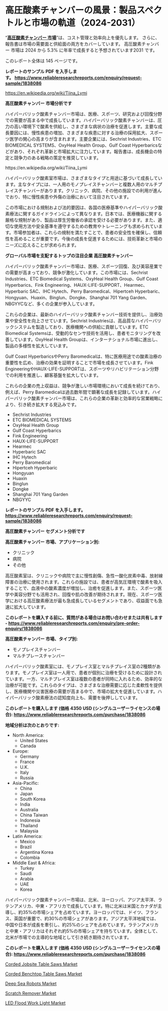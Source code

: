 <p><h1>高圧酸素チャンバーの風景：製品スペクトルと市場の軌道（2024-2031）</h1></p><p>&ldquo;<strong><a href="https://www.reliableresearchreports.com/hyperbaric-oxygen-chambers-r1838086?utm_campaign=110&utm_medium=9&utm_source=Github&utm_content=ia&utm_term=30102024&utm_id=hyperbaric-oxygen-chambers">高圧酸素チャンバー 市場</a></strong>&rdquo;は、コスト管理と効率向上を優先します。 さらに、報告書は市場の需要面と供給面の両方をカバーしています。 高圧酸素チャンバー 市場は 2024 から 5.3% に年率で成長すると予想されています2031 です。</p>
<p>このレポート全体は 145 ページです。</p>
<p><strong>レポートのサンプル PDF を入手します。&nbsp;<a href="https://www.reliableresearchreports.com/enquiry/request-sample/1838086?utm_campaign=110&utm_medium=9&utm_source=Github&utm_content=ia&utm_term=30102024&utm_id=hyperbaric-oxygen-chambers">https://www.reliableresearchreports.com/enquiry/request-sample/1838086</a></strong></p>
<p><a href="https://en.wikipedia.org/wiki/Tiina_Lymi?utm_campaign=110&utm_medium=9&utm_source=Github&utm_content=ia&utm_term=30102024&utm_id=hyperbaric-oxygen-chambers">https://en.wikipedia.org/wiki/Tiina_Lymi</a></p>
<p><strong>高圧酸素チャンバー 市場分析です</strong></p>
<p><p>ハイパーバリック酸素チャンバー市場は、医療、スポーツ、研究および回復分野での需要が高まる中で成長しています。ハイパーバリック酸素チャンバーは、圧力の高い環境下で酸素を供給し、さまざまな病状の治療を促進します。主要な成長要因には、慢性疾患の増加、さまざまな疾患に対する治療の採用拡大、スポーツ医学の関心の高まりが含まれます。主要企業には、Sechrist Industries、ETC BIOMEDICAL SYSTEMS、OxyHeal Health Group、Gulf Coast Hyperbaricsなどがあり、それぞれ革新と市場拡大に注力しています。報告書は、成長機会の特定と競争力のある戦略の策定を推奨しています。</p></p>
<p>https://en.wikipedia.org/wiki/Tiina_Lymi</p>
<p><p>ハイパーバリック酸素室市場は、さまざまなタイプと用途に基づいて成長しています。主なタイプには、一人用のモノプレイスチャンバーと複数人用のマルチプレイスチャンバーがあります。クリニック、病院、その他の施設での利用が進んでおり、特に慢性疾患や外傷の治療において注目されています。</p><p>この市場における規制および法的要因は、各国の医療基準やハイパーバリック酸素療法に関するガイドラインによって異なります。日本では、医療機器に関する厳格な規制があり、製品は厚生労働省の承認を受ける必要があります。また、適切な使用方法や安全基準を遵守するための教育やトレーニングも求められています。市場参加者は、これらの規制を満たすことで、患者の安全性を確保し、信頼性を高めることが重要です。今後の成長を促進するためには、技術革新と市場のニーズに応えることが求められます。</p></p>
<p><strong>グローバル市場を支配するトップの注目企業 高圧酸素チャンバー</strong></p>
<p><p>ハイパーバリック酸素チャンバー市場は、医療、スポーツ回復、及び美容産業での需要が高まっており、競争が激化しています。この市場には、Sechrist Industries、ETC Biomedical Systems、OxyHeal Health Group、Gulf Coast Hyperbarics、Fink Engineering、HAUX-LIFE-SUPPORT、Hearmec、Hyperbaric SAC、IHC Hytech、Perry Baromedical、Hipertceh Hyperbaric、Hongyuan、Huaxin、Binglun、Dongke、Shanghai 701 Yang Garden、NBGYYCなど、多くの企業が参入しています。</p><p>これらの企業は、最新のハイパーバリック酸素チャンバー技術を提供し、治療効果や安全性を向上させています。Sechrist Industriesは、高品質なハイパーバリックシステムを製造しており、医療機関への供給に貢献しています。ETC Biomedical Systemsは、受動的なセンサ技術を活用し、患者モニタリングを改善しています。OxyHeal Health Groupは、インターナショナル市場に進出し、製品の多様性を拡大しています。</p><p>Gulf Coast HyperbaricsやPerry Baromedicalは、特に医療用途での酸素治療の重要性を広め、治療の効果を証明することで市場を成長させています。Fink EngineeringやHAUX-LIFE-SUPPORTは、スポーツやリハビリテーション分野での利用を推進し、顧客基盤を拡大しています。</p><p>これらの企業の売上収益は、競争が激しい市場環境において成長を続けており、例えば、Perry Baromedicalは過去数年間で顕著な成長を記録しています。ハイパーバリック酸素チャンバー市場は、これらの企業の革新と効率的な営業戦略により、引き続き拡大する見込みです。</p></p>
<p><ul><li>Sechrist Industries</li><li>ETC BIOMEDICAL SYSTEMS</li><li>OxyHeal Health Group</li><li>Gulf Coast Hyperbarics</li><li>Fink Engineering</li><li>HAUX-LIFE-SUPPORT</li><li>Hearmec</li><li>Hyperbaric SAC</li><li>IHC Hytech</li><li>Perry Baromedical</li><li>Hipertceh Hyperbaric</li><li>Hongyuan</li><li>Huaxin</li><li>Binglun</li><li>Dongke</li><li>Shanghai 701 Yang Garden</li><li>NBGYYC</li></ul></p>
<p><strong>レポートのサンプル PDF を入手します。 <a href="https://www.reliableresearchreports.com/enquiry/request-sample/1838086?utm_campaign=110&utm_medium=9&utm_source=Github&utm_content=ia&utm_term=30102024&utm_id=hyperbaric-oxygen-chambers">https://www.reliableresearchreports.com/enquiry/request-sample/1838086</a></strong></p>
<p><strong>高圧酸素チャンバー セグメント分析です</strong></p>
<p><strong>高圧酸素チャンバー 市場、アプリケーション別:</strong></p>
<p><ul><li>クリニック</li><li>病院</li><li>その他</li></ul></p>
<p><p>高圧酸素室は、クリニックや病院で主に慢性創傷、急性一酸化炭素中毒、放射線障害の治療に使用されます。これらの施設では、患者が高気圧環境で酸素を吸入することで、血液中の酸素濃度が増加し、治癒を促進します。また、スポーツ医学や美容分野でも活用され、回復や肌の改善が期待されます。現在、スポーツ医学における高圧酸素療法が最も急成長しているセグメントであり、収益面でも急速に拡大しています。</p></p>
<p><strong>このレポートを購入する前に、質問がある場合はお問い合わせまたは共有します - <a href="https://www.reliableresearchreports.com/enquiry/pre-order-enquiry/1838086?utm_campaign=110&utm_medium=9&utm_source=Github&utm_content=ia&utm_term=30102024&utm_id=hyperbaric-oxygen-chambers">https://www.reliableresearchreports.com/enquiry/pre-order-enquiry/1838086</a></strong></p>
<p><strong>高圧酸素チャンバー 市場、タイプ別:</strong></p>
<p><ul><li>モノプレイスチャンバー</li><li>マルチプレースチャンバー</li></ul></p>
<p><p>ハイパーバリック酸素室には、モノプレイス室とマルチプレイス室の2種類があります。モノプレイス室は一人用で、患者が個別に治療を受けるために設計されています。一方、マルチプレイス室は複数の患者が同時に入れるため、効率的な治療が可能です。これらのタイプは、さまざまな治療需要に応じた柔軟性を提供し、医療機関や災害医療の需要が高まる中で、市場の拡大を促進しています。ハイパーバリック酸素療法の認知度向上も、需要を後押ししています。</p></p>
<p><strong>このレポートを購入します (価格 4350 USD (シングルユーザーライセンスの場合): <a href="https://www.reliableresearchreports.com/purchase/1838086?utm_campaign=110&utm_medium=9&utm_source=Github&utm_content=ia&utm_term=30102024&utm_id=hyperbaric-oxygen-chambers">https://www.reliableresearchreports.com/purchase/1838086</a></strong></p>
<p><strong>地域分析は次のとおりです:</strong></p>
<p><ul>
    <li>
        North America:
        <ul>
            <li>United States</li>
            <li>Canada</li>
        </ul>
    </li>
    <li>
        Europe:
        <ul>
            <li>Germany</li>
            <li>France</li>
            <li>U.K.</li>
            <li>Italy</li>
            <li>Russia</li>
        </ul>
    </li>
    <li>
        Asia-Pacific:
        <ul>
            <li>China</li>
            <li>Japan</li>
            <li>South Korea</li>
            <li>India</li>
            <li>Australia</li>
            <li>China Taiwan</li>
            <li>Indonesia</li>
            <li>Thailand</li>
            <li>Malaysia</li>
        </ul>
    </li>
    <li>
        Latin America:
        <ul>
            <li>Mexico</li>
            <li>Brazil</li>
            <li>Argentina Korea</li>
            <li>Colombia</li>
        </ul>
    </li>
    <li>
        Middle East & Africa:
        <ul>
            <li>Turkey</li>
            <li>Saudi</li>
            <li>Arabia</li>
            <li>UAE</li>
            <li>Korea</li>
        </ul>
    </li>
    </ul></p>
<p><p>ハイパーバリック酸素チャンバー市場は、北米、ヨーロッパ、アジア太平洋、ラテンアメリカ、中東・アフリカで成長しています。特に北米は米国とカナダが主導し、約35%の市場シェアを占めています。ヨーロッパでは、ドイツ、フランス、英国が重要で、約30%の市場シェアがあります。アジア太平洋地域では、中国や日本が成長を牽引し、約25%のシェアを占めています。ラテンアメリカと中東・アフリカはそれぞれ約5%の市場シェアを持ちています。全体として、北米が市場での主導的な地域として引き続き期待されています。</p></p>
<p><strong>このレポートを購入します (価格 4350 USD (シングルユーザーライセンスの場合): <a href="https://www.reliableresearchreports.com/purchase/1838086?utm_campaign=110&utm_medium=9&utm_source=Github&utm_content=ia&utm_term=30102024&utm_id=hyperbaric-oxygen-chambers">https://www.reliableresearchreports.com/purchase/1838086</a></strong></p>
<p><p><a href="https://issuu.com/reportprime-2/docs/corded-jobsite-table-saws-market-si_875d3dbd90a222?utm_campaign=110&utm_medium=9&utm_source=Github&utm_content=ia&utm_term=30102024&utm_id=hyperbaric-oxygen-chambers">Corded Jobsite Table Saws Market</a></p><p><a href="https://issuu.com/reportprime-2/docs/corded-benchtop-table-saws-market-s_408f783de98d97?utm_campaign=110&utm_medium=9&utm_source=Github&utm_content=ia&utm_term=30102024&utm_id=hyperbaric-oxygen-chambers">Corded Benchtop Table Saws Market</a></p><p><a href="https://github.com/HeatherFernandez476/Market-Research-Report-List-1/blob/main/deep-sea-robots-market.md?utm_campaign=110&utm_medium=9&utm_source=Github&utm_content=ia&utm_term=30102024&utm_id=hyperbaric-oxygen-chambers">Deep Sea Robots Market</a></p><p><a href="https://www.linkedin.com/pulse/emerging-scratch-remover-market-opportunities-analysis-investors-hnshc?utm_campaign=110&utm_medium=9&utm_source=Github&utm_content=ia&utm_term=30102024&utm_id=hyperbaric-oxygen-chambers">Scratch Remover Market</a></p><p><a href="https://www.linkedin.com/pulse/led-flood-work-light-market-global-regional-analysis-focus-p09cc?utm_campaign=110&utm_medium=9&utm_source=Github&utm_content=ia&utm_term=30102024&utm_id=hyperbaric-oxygen-chambers">LED Flood Work Light Market</a></p></p>